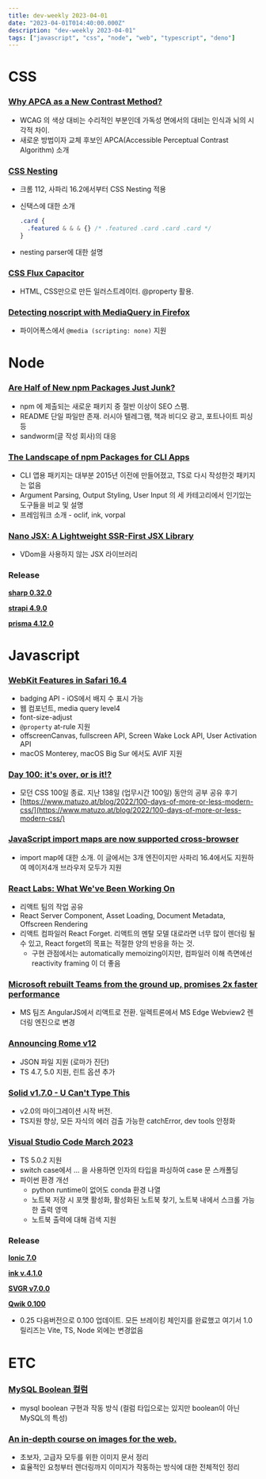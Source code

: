 ```yaml
---
title: dev-weekly 2023-04-01
date: "2023-04-01T014:40:00.000Z"
description: "dev-weekly 2023-04-01"
tags: ["javascript", "css", "node", "web", "typescript", "deno"]
---
```


# CSS

### **[Why APCA as a New Contrast Method?](https://git.apcacontrast.com/documentation/WhyAPCA.html)**

- WCAG 의 색상 대비는 수리적인 부분인데 가독성 면에서의 대비는 인식과 뇌의 시각적 차이.
- 새로운 방법이자 교체 후보인 APCA(Accessible Perceptual Contrast Algorithm) 소개

### **[CSS Nesting](https://developer.chrome.com/articles/css-nesting)**

- 크롬 112, 사파리 16.2에서부터 CSS Nesting 적용
- 신택스에 대한 소개
    
    ```css
    .card {
      .featured & & & {} /* .featured .card .card .card */
    }
    ```
    
- nesting parser에 대한 설명

### **[CSS Flux Capacitor](https://codepen.io/konstantindenerz/pen/yLxpjYz)**

- HTML, CSS만으로 만든 일러스트레이터. @property 활용.

### **[Detecting noscript with MediaQuery in Firefox](https://www.w3.org/TR/mediaqueries-5/#descdef-media-scripting)**

- 파이어폭스에서 `@media (scripting: none)` 지원

# Node

### **[Are Half of New npm Packages Just Junk?](https://blog.sandworm.dev/one-in-two-new-npm-packages-is-seo-spam-right-now)**

- npm 에 제출되는 새로운 패키지 중 절반 이상이 SEO 스팸.
- README 단일 파일만 존재. 러시아 텔레그램, 책과 비디오 광고, 포트나이트 피싱 등
- sandworm(글 작성 회사)의 대응

### **[The Landscape of npm Packages for CLI Apps](https://blog.kilpatrick.cloud/posts/node-cli-app-packages/)**

- CLI 앱용 패키지는 대부분 2015년 이전에 만들어졌고, TS로 다시 작성한것 패키지는 없음
- Argument Parsing, Output Styling, User Input 의 세 카테고리에서 인기있는 도구들을 비교 및 설명
- 프레임워크 소개 - oclif, ink, vorpal

### **[Nano JSX: A Lightweight SSR-First JSX Library](https://nanojsx.io/)**

- VDom을 사용하지 않는 JSX 라이브러리

### **Release**

**[sharp 0.32.0](https://github.com/lovell/sharp/releases/tag/v0.32.0)**

**[strapi 4.9.0](https://github.com/strapi/strapi/releases/tag/v4.9.0)**

**[prisma 4.12.0](https://github.com/prisma/prisma/releases/tag/4.12.0)**

# Javascript

### **[WebKit Features in Safari 16.4](https://webkit.org/blog/13966/webkit-features-in-safari-16-4/)**

- badging API - iOS에서 배지 수 표시 가능
- 웹 컴포넌트, media query level4
- font-size-adjust
- `@property` at-rule 지원
- offscreenCanvas, fullscreen API, Screen Wake Lock API, User Activation API
- macOS Monterey, macOS Big Sur 에서도 AVIF 지원

### **[Day 100: it's over, or is it!?](https://www.matuzo.at/blog/2023/100daysof-day100/)**

- 모던 CSS 100일 종료. 지난 138일 (업무시간 100일) 동안의 공부 공유 후기
- [https://www.matuzo.at/blog/2022/100-days-of-more-or-less-modern-css/](https://www.matuzo.at/blog/2022/100-days-of-more-or-less-modern-css/)

### **[JavaScript import maps are now supported cross-browser](https://web.dev/import-maps-in-all-modern-browsers/)**

- import map에 대한 소개. 이 글에서는 3개 엔진이지만 사파리 16.4에서도 지원하여 메이저4개 브라우저 모두가 지원

### **[React Labs: What We've Been Working On](https://react.dev/blog/2023/03/22/react-labs-what-we-have-been-working-on-march-2023)**

- 리액트 팀의 작업 공유
- React Server Component, Asset Loading, Document Metadata, Offscreen Rendering
- 리액트 컴파일러 React Forget. 리액트의 멘탈 모델 대로라면 너무 많이 렌더링 될 수 있고, React forget의 목표는 적절한 양의 반응을 하는 것.
    - 구현 관점에서는 automatically memoizing이지만, 컴파일러 이해 측면에선 reactivity framing 이 더 좋음

### **[Microsoft rebuilt Teams from the ground up, promises 2x faster performance](https://techcrunch.com/2023/03/27/microsoft-rebuilds-teams-promises-2x-faster-performance/)**

- MS 팀즈 AngularJS에서 리액트로 전환. 일렉트론에서 MS Edge Webview2 렌더링 엔진으로 변경

### **[Announcing Rome v12](https://rome.tools/blog/2023/03/28/rome12/)**

- JSON 파일 지원 (로마가 진단)
- TS 4.7, 5.0 지원, 린트 옵션 추가

### **[Solid **v1.7.0 - U Can't Type This**](https://github.com/solidjs/solid/releases/tag/v1.7.0)**

- v2.0의 마이그레이션 시작 버전.
- TS지원 향상, 모든 자식의 에러 검출 가능한 catchError, dev tools 안정화

### **[Visual Studio Code March 2023](https://code.visualstudio.com/updates/v1_77)**

- TS 5.0.2 지원
- switch case에서 … 을 사용하면 인자의 타입을 파싱하여 case 문 스캐폴딩
- 파이썬 환경 개선
    - python runtime이 없어도 conda 환경 나열
    - 노트북 저장 시 포맷 활성화, 활성화된 노트북 찾기, 노트북 내에서 스크롤 가능한 출력 영역
    - 노트북 출력에 대해 검색 지원

### **Release**

**[Ionic 7.0](https://ionic.io/blog/ionic-7-is-here)**

**[ink v.4.1.0](https://github.com/vadimdemedes/ink/releases/tag/v4.1.0)**

**[SVGR v7.0.0](https://github.com/gregberge/svgr/releases/tag/v7.0.0)**

**[Qwik 0.100](https://github.com/BuilderIO/qwik/releases/tag/v0.100.0)**

- 0.25 다음버전으로 0.100 업데이트. 모든 브레이킹 체인지를 완료했고 여기서 1.0 릴리즈는 Vite, TS, Node 외에는 변경없음

# ETC

### **[MySQL Boolean 컬럼](https://medium.com/daangn/mysql-boolean-%EC%BB%AC%EB%9F%BC-7abd9b35c664)**

- mysql boolean 구현과 작동 방식 (컬럼 타입으로는 있지만 boolean이 아닌 MySQL의 특성)

### **[An in-depth course on images for the web.](https://web.dev/learn/images/)**

- 초보자, 고급자 모두를 위한 이미지 문서 정리
- 효율적인 요청부터 렌더링까지 이미지가 작동하는 방식에 대한 전체적인 정리